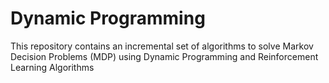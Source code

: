 # Dynamic Programming

This repository contains an incremental set of algorithms to solve Markov Decision Problems (MDP) using Dynamic Programming and Reinforcement Learning Algorithms
